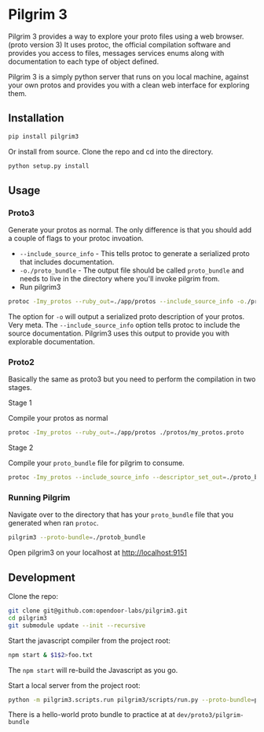 # Pilgrim 3

Pilgrim 3 provides a way to explore your proto files using a web browser. (proto version 3)
It uses protoc, the official compilation software and provides you access to files, messages services enums along with documentation to each type of object defined.

Pilgrim 3 is a simply python server that runs on you local machine, against your own protos and provides you with a clean web interface for exploring them. 

## Installation

```sh
pip install pilgrim3
```

Or install from source. Clone the repo and cd into the directory.

```sh
python setup.py install
```

## Usage

### Proto3

Generate your protos as normal. The only difference is that you should add a couple of flags to your protoc invoation.

* `--include_source_info` - This tells protoc to generate a serialized proto that includes documentation.
* `-o./proto_bundle` - The output file should be called `proto_bundle` and needs to live in the directory where you'll invoke pilgrim from.
* Run pilgrim3

```sh
protoc -Imy_protos --ruby_out=./app/protos --include_source_info -o./proto_bundle ./protos/my_protos.proto
```

The option for `-o` will output a serialized proto description of your protos. Very meta. The `--include_source_info` option tells protoc to include the source documentation. Pilgrim3 uses this output to provide you with explorable documentation.

### Proto2

Basically the same as proto3 but you need to perform the compilation in two stages. 

Stage 1

Compile your protos as normal

```sh
protoc -Imy_protos --ruby_out=./app/protos ./protos/my_protos.proto
```

Stage 2

Compile your `proto_bundle` file for pilgrim to consume.

```sh
protoc -Imy_protos --include_source_info --descriptor_set_out=./proto_bundle ./protos/my_protos.proto
```

### Running Pilgrim

Navigate over to the directory that has your `proto_bundle` file that you generated when ran `protoc`.

```sh
pilgrim3 --proto-bundle=./protob_bundle
```

Open pilgrim3 on your localhost at [http://localhost:9151](http://localhost:9151)

## Development

Clone the repo:

```sh
git clone git@github.com:opendoor-labs/pilgrim3.git
cd pilgrim3
git submodule update --init --recursive
```

Start the javascript compiler from the project root:

```sh
npm start & $1$2>foo.txt
```

The `npm start` will re-build the Javascript as you go.

Start a local server from the project root:
```sh
python -m pilgrim3.scripts.run pilgrim3/scripts/run.py --proto-bundle=path-to-proto-bundle

```

There is a hello-world proto bundle to practice at at `dev/proto3/pilgrim-bundle`

